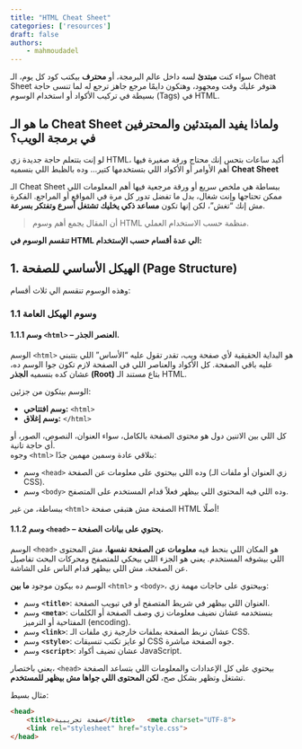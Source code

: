 ```yaml
---
title: "HTML Cheat Sheet"
categories: ['resources']
draft: false
authors:
    - mahmoudadel
---
```


سواء كنت **مبتدئ** لسه داخل عالم البرمجة، أو **محترف** بيكتب كود كل يوم، الـ Cheat Sheet هتوفر عليك وقت ومجهود، وهتكون دايمًا مرجع جاهز ترجع له لما تنسى حاجة بسيطة في تركيب الأكواد أو استخدام الوسوم (Tags) في HTML.

## ما هو الـ Cheat Sheet ولماذا يفيد المبتدئين والمحترفين في برمجة الويب؟
لو إنت بتتعلم حاجة جديدة زي HTML، أكيد ساعات بتحس إنك محتاج ورقة صغيرة فيها أهم الأوامر أو الأكواد اللي بتستخدمها كتير… وده بالظبط اللي بنسميه **Cheat Sheet**

الـ Cheat Sheet ببساطة هي ملخص سريع أو ورقة مرجعية فيها أهم المعلومات اللي ممكن تحتاجها وإنت شغال، بدل ما تفضل تدور كل مرة في المواقع أو المراجع. الفكرة مش إنك “تغش”، لكن إنها تكون **مساعد ذكي يخليك تشتغل أسرع وتفتكر بسرعة**.

> أن المقال يجمع أهم وسوم HTML منظمة حسب الاستخدام العملي.

__تنقسم الوسوم في HTML الي عدة أقسام حسب الإستخدام:__

## 1. الهيكل الأساسي للصفحة (Page Structure)
وهذه الوسوم تنقسم الي ثلاث أقسام:

### 1.1 وسوم الهيكل العامة

#### 1.1.1 وسم `<html>` – العنصر الجذر.

الوسم `<html>` هو البداية الحقيقية لأي صفحة ويب، تقدر تقول عليه “الأساس” اللي بتتبني عليه باقي الصفحة. كل الأكواد والعناصر اللي في الصفحة لازم تكون جوا الوسم ده، عشان كده بنسميه **الجذر (Root)** بتاع مستند الـ HTML.

الوسم بيتكون من جزئين:
- **وسم افتتاحي:** `<html>`
- **وسم إغلاق:** `</html>`

كل اللي بين الاتنين دول هو محتوى الصفحة بالكامل، سواء العنوان، النصوص، الصور، أو أي حاجة تانية.  
وجوه `<html>` بنلاقي عادة وسمين مهمين جدًا:

- وسم `<head>` وده اللي بيحتوي على معلومات عن الصفحة (زي العنوان أو ملفات الـ CSS).
- وسم `<body>` وده اللي فيه المحتوى اللي بيظهر فعلاً قدام المستخدم على المتصفح.

ببساطة، من غير `<html>` الصفحة مش هتبقى صفحة HTML أصلًا!

#### 1.1.2 وسم `<head>` – يحتوي على بيانات الصفحة.

الوسم `<head>` هو المكان اللي بنحط فيه **معلومات عن الصفحة نفسها**، مش المحتوى اللي بيشوفه المستخدم. يعني هو الجزء اللي بيحكي للمتصفح ومحركات البحث تفاصيل عن الصفحة، مش اللي بيظهر قدام الناس على الشاشة.

الوسم ده بيكون موجود **ما بين** `<html>` و `<body>`، وبيحتوي على حاجات مهمة زي:

- وسم **`<title>`**: العنوان اللي بيظهر في شريط المتصفح أو في تبويب الصفحة.
- وسم **`<meta>`**: بنستخدمه عشان نضيف معلومات زي وصف الصفحة أو الكلمات المفتاحية أو الترميز (encoding).
- وسم **`<link>`**: عشان نربط الصفحة بملفات خارجية زي ملفات الـ CSS.
- وسم **`<style>`**: لو عايز تكتب تنسيقات CSS جوه الصفحة مباشرة.
- وسم **`<script>`**: عشان تضيف أكواد JavaScript.

يعني باختصار، `<head>` بيحتوي على كل الإعدادات والمعلومات اللي بتساعد الصفحة تشتغل وتظهر بشكل صح، **لكن المحتوى اللي جواها مش بيظهر للمستخدم**.

مثال بسيط:

```html
<head>   
	<title>صفحة تجريبية</title>   <meta charset="UTF-8">   
	<link rel="stylesheet" href="style.css"> 
</head>
```

<!-- {{< quiz file="quiz1.json" >}} -->
